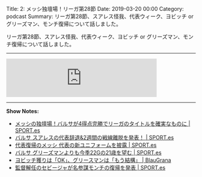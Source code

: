 Title: 2: メッシ独壇場！リーガ第28節
Date: 2019-03-20 00:00
Category: podcast
Summary: リーガ第28節、スアレス怪我、代表ウィーク、ヨビッチ or グリーズマン、モンチ復帰について話しました。

リーガ第28節、スアレス怪我、代表ウィーク、ヨビッチ or グリーズマン、モンチ復帰について話しました。

---

<iframe src="https://anchor.fm/barcafm/embed/episodes/2-28-e3gnri" height="102px" width="400px" frameborder="0" scrolling="no"></iframe>

---

**Show Notes:**

- [メッシの独壇場！バルサが4得点完勝でリーガのタイトルを確実なものに \| SPORT\.es](https://sport-japanese.com/barcelona/news/id/22753)
- [バルサ スアレスの代表辞退&2週間の戦線離脱を発表！ \| SPORT\.es](https://sport-japanese.com/barcelona/news/id/22776)
- [代表復帰のメッシ 代表の新ユニフォームを披露 \| SPORT\.es](https://sport-japanese.com/barcelona/news/id/22795)
- [バルサ グリーズマンよりも今季22Gの21歳を望む \| SPORT\.es](https://sport-japanese.com/barcelona/news/id/22791)
- [ヨビッチ獲りは「OK」、グリースマンは「もう結構」 \| BlauGrana](https://blau-grana.com/190320_griezmann-jovic.html)
- [監督解任のセビージャが名参謀モンチの復帰を発表 \| SPORT\.es](https://sport-japanese.com/liga1/news/id/22757)

